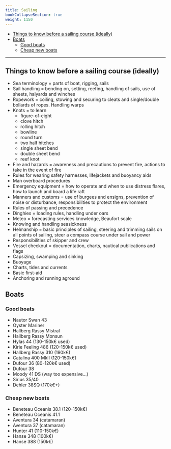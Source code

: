 ```yaml
---
title: Sailing
bookCollapseSection: true
weight: 1150
---
```


<!-- vim-markdown-toc GFM -->

* [Things to know before a sailing course (ideally)](#things-to-know-before-a-sailing-course-ideally)
* [Boats](#boats)
	* [Good boats](#good-boats)
	* [Cheap new boats](#cheap-new-boats)

<!-- vim-markdown-toc -->

----------

## Things to know before a sailing course (ideally)

* Sea terminology = parts of boat, rigging, sails
* Sail handling = bending on, setting, reefing, handling of sails, use of sheets, halyards and winches
* Ropework = coiling, stowing and securing to cleats and single/double bollards of ropes. Handling warps
* Knots = to learn
	* figure-of-eight
	* clove hitch
	* rolling hitch
	* bowline
	* round turn
	* two half hitches
	* single sheet bend
	* double sheet bend
	* reef knot
* Fire and hazards = awareness and precautions to prevent fire, actions to take in the event of fire
* Rules for wearing safety harnesses, lifejackets and buoyancy aids
* Man overboard procedures
* Emergency equipment = how to operate and when to use distress flares, how to launch and board a life raft
* Manners and customs = use of burgees and ensigns, prevention of noise or disturbance, responsibilities to protect the environment
* Rules of passing and precedence
* Dinghies = loading rules, handling under oars
* Meteo = forecasting services knowledge, Beaufort scale
* Knowing and handling seasickness
* Helmanship = basic principles of sailing, steering and trimming sails on all points of sailing, steer a compass course under sail and power
* Responsibilities of skipper and crew
* Vessel checkout = documentation, charts, nautical publications and flags
* Capsizing, swamping and sinking
* Buoyage
* Charts, tides and currents
* Basic first-aid
* Anchoring and running aground

## Boats

### Good boats

* Nautor Swan 43
* Oyster Mariner
* Hallberg Rassy Mistral
* Hallberg Rassy Monsun
* Hylas 44 (130-150k€ used)
* Kirie Feeling 486 (120-150k€ used)
* Hallberg Rassy 310 (190k€)
* Catalina 400 MkII (120-150k€)
* Dufour 36 (80-120k€ used)
* Dufour 38
* Moody 41 DS (way too expensive...)
* Sirius 35/40
* Dehler 38SQ (170k€+)

### Cheap new boats

* Beneteau Oceanis 38.1 (120-150k€)
* Beneteau Oceanis 41.1
* Aventura 34 (catamaran)
* Aventura 37 (catamaran)
* Hunter 41 (110-150k€)
* Hanse 348 (100k€)
* Hanse 388 (150k€)

